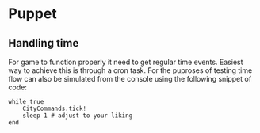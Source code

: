 # Puppet

## Handling time

For game to function properly it need to get regular time events. Easiest way to achieve this is through a cron task. For the puproses of testing time flow can also be simulated from the console using the following snippet of code:

    while true
        CityCommands.tick!
        sleep 1 # adjust to your liking
    end
